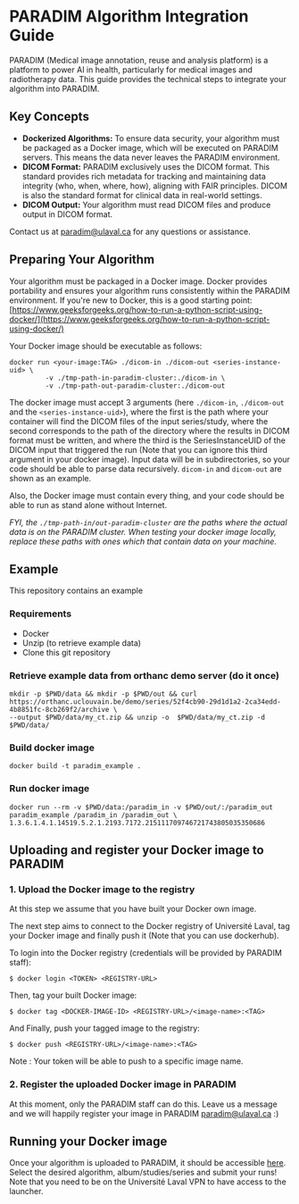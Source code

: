 # PARADIM Algorithm Integration Guide

PARADIM (Medical image annotation, reuse and analysis platform) is a platform to power AI in health, particularly for medical images and radiotherapy data. This guide provides the technical steps to integrate your algorithm into PARADIM.

## Key Concepts

* **Dockerized Algorithms:** To ensure data security, your algorithm must be packaged as a Docker image, which will be executed on PARADIM servers. This means the data never leaves the PARADIM environment.
* **DICOM Format:** PARADIM exclusively uses the DICOM format. This standard provides rich metadata for tracking and maintaining data integrity (who, when, where, how), aligning with FAIR principles. DICOM is also the standard format for clinical data in real-world settings.
* **DICOM Output:** Your algorithm must read DICOM files and produce output in DICOM format.

Contact us at [paradim@ulaval.ca](mailto:paradim@ulaval.ca) for any questions or assistance.

## Preparing Your Algorithm

Your algorithm must be packaged in a Docker image. Docker provides portability and ensures your algorithm runs consistently within the PARADIM environment. If you're new to Docker, this is a good starting point: [https://www.geeksforgeeks.org/how-to-run-a-python-script-using-docker/](https://www.geeksforgeeks.org/how-to-run-a-python-script-using-docker/)

Your Docker image should be executable as follows:

```shell
docker run <your-image:TAG> ./dicom-in ./dicom-out <series-instance-uid> \
         -v ./tmp-path-in-paradim-cluster:./dicom-in \
         -v ./tmp-path-out-paradim-cluster:./dicom-out
```

The docker image must accept 3 arguments (here `./dicom-in`, `./dicom-out` and the `<series-instance-uid>`), 
where the first is the path where your container will find the DICOM files of the input series/study,
where the second corresponds to the path of the directory where the results in DICOM format must be written, 
and where the third is the SeriesInstanceUID of the DICOM input that triggered the run 
(Note that you can ignore this third argument in your docker image).
Input data will be in subdirectories, so your code should be able to parse data recursively.
`dicom-in` and `dicom-out` are shown as an example.

Also, the Docker image must contain every thing, and your code should be able to run as stand alone without Internet.

_FYI, the `./tmp-path-in/out-paradim-cluster` are the paths where the actual data is on the PARADIM cluster._
_When testing your docker image locally, replace these paths with ones which that contain data on your machine._


## Example

This repository contains an example

### Requirements 
- Docker
- Unzip (to retrieve example data)
- Clone this git repository

### Retrieve example data from orthanc demo server (do it once)
```shell
mkdir -p $PWD/data && mkdir -p $PWD/out && curl  https://orthanc.uclouvain.be/demo/series/52f4cb90-29d1d1a2-2ca34edd-4b8851fc-8cb269f2/archive \
--output $PWD/data/my_ct.zip && unzip -o  $PWD/data/my_ct.zip -d $PWD/data/
```

### Build docker image
```shell
docker build -t paradim_example .
```

### Run docker image
```shell
docker run --rm -v $PWD/data:/paradim_in -v $PWD/out/:/paradim_out paradim_example /paradim_in /paradim_out \
1.3.6.1.4.1.14519.5.2.1.2193.7172.215111709746721743805035350686
```


## Uploading and register your Docker image to PARADIM
### 1. Upload the Docker image to the registry
At this step we assume that you have built your Docker own image. 

The next step aims to connect to the Docker registry of Université Laval, 
tag your Docker image and finally push it (Note that you can use dockerhub).

To login into the Docker registry (credentials will be provided by PARADIM staff):
```shell
$ docker login <TOKEN> <REGISTRY-URL>
```

Then, tag your built Docker image:
```shell
$ docker tag <DOCKER-IMAGE-ID> <REGISTRY-URL>/<image-name>:<TAG>
```

And Finally, push your tagged image to the registry:
```shell
$ docker push <REGISTRY-URL>/<image-name>:<TAG>
```

Note : Your token will be able to push to a specific image name.

### 2. Register the uploaded Docker image in PARADIM
At this moment, only the PARADIM staff can do this. 
Leave us a message and we will happily register your image in PARADIM  [paradim@ulaval.ca](mailto:paradim@ulaval.ca) :)

## Running your Docker image
Once your algorithm is uploaded to PARADIM, it should be accessible [here](https://job-manager.paradim.science).
Select the desired algorithm, album/studies/series and submit your runs!
Note that you need to be on the Université Laval VPN to have access to the launcher.


